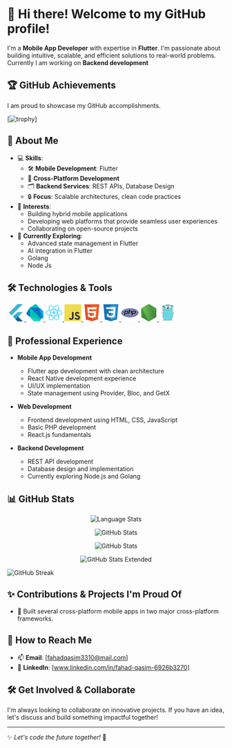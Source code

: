 # 👋 Hi there! Welcome to my GitHub profile!

I'm a **Mobile App Developer** with expertise in **Flutter**. I'm passionate about building intuitive, scalable, and efficient solutions to real-world problems.
Currently I am working on **Backend development**

## 🏆 GitHub Achievements

I am proud to showcase my GitHub accomplishments.

[![trophy](https://github-profile-trophy.vercel.app/?username=FahadQasim283&theme=dracula&margin-w=15&margin-h=15&no-frame=true&no-bg=true)]


## 🚀 About Me
- 💻 **Skills**:  
  - 🛠 **Mobile Development**: Flutter   
  - 📱 **Cross-Platform Development**  
  - 🗂 **Backend Services**: REST APIs, Database Design  
  - 🔒 **Focus**: Scalable architectures, clean code practices  
- 🎯 **Interests**:  
  - Building hybrid mobile applications  
  - Developing web platforms that provide seamless user experiences  
  - Collaborating on open-source projects  
- 🌱 **Currently Exploring**:  
  - Advanced state management in Flutter  
  - AI integration in Flutter
  - Golang
  - Node Js

## 🛠 Technologies & Tools
<p align="left">
<!-- Mobile Development -->
<a href="https://flutter.dev" target="_blank"> <img src="https://raw.githubusercontent.com/devicons/devicon/master/icons/flutter/flutter-original.svg" alt="flutter" width="40" height="40"/> </a>
<a href="https://dart.dev" target="_blank"> <img src="https://raw.githubusercontent.com/devicons/devicon/master/icons/dart/dart-original.svg" alt="dart" width="40" height="40"/> </a>
<!-- Web Development -->
<a href="https://reactjs.org/" target="_blank"> <img src="https://raw.githubusercontent.com/devicons/devicon/master/icons/react/react-original.svg" alt="react" width="40" height="40"/> </a>
<a href="https://developer.mozilla.org/en-US/docs/Web/JavaScript" target="_blank"> <img src="https://raw.githubusercontent.com/devicons/devicon/master/icons/javascript/javascript-original.svg" alt="javascript" width="40" height="40"/> </a>
<a href="https://www.w3.org/html/" target="_blank"> <img src="https://raw.githubusercontent.com/devicons/devicon/master/icons/html5/html5-original.svg" alt="html5" width="40" height="40"/> </a>
<a href="https://www.w3schools.com/css/" target="_blank"> <img src="https://raw.githubusercontent.com/devicons/devicon/master/icons/css3/css3-original.svg" alt="css3" width="40" height="40"/> </a>
<a href="https://www.php.net" target="_blank"> <img src="https://raw.githubusercontent.com/devicons/devicon/master/icons/php/php-original.svg" alt="php" width="40" height="40"/> </a>
<!-- Backend -->
<a href="https://nodejs.org" target="_blank"> <img src="https://raw.githubusercontent.com/devicons/devicon/master/icons/nodejs/nodejs-original.svg" alt="nodejs" width="40" height="40"/> </a>
<a href="https://golang.org" target="_blank"> <img src="https://raw.githubusercontent.com/devicons/devicon/master/icons/go/go-original.svg" alt="go" width="40" height="40"/> </a>
</p>

## 💼 Professional Experience
- **Mobile App Development**
  - Flutter app development with clean architecture
  - React Native development experience
  - UI/UX implementation
  - State management using Provider, Bloc, and GetX

- **Web Development**
  - Frontend development using HTML, CSS, JavaScript
  - Basic PHP development
  - React.js fundamentals

- **Backend Development**
  - REST API development
  - Database design and implementation
  - Currently exploring Node.js and Golang

## 📊 GitHub Stats
<p align="center">
<img src="https://github-readme-stats.vercel.app/api/top-langs/?username=FahadQasim283&theme=dracula&layout=compact&langs_count=20&card_width=445&hide_progress=false&hide=none" alt="Language Stats" />
</p>

<p align="center">
<img src="https://github-readme-stats.vercel.app/api?username=FahadQasim283&show_icons=true&theme=dracula&line_height=27&include_all_commits=true&count_private=true" alt="GitHub Stats" />
</p>
<p align="center">
<img src="https://github-readme-stats.vercel.app/api?username=FahadQasim283&show_icons=true&theme=dracula&line_height=27" alt="GitHub Stats" />
</p>
<p align='center'>
<img src="https://github-readme-stats.vercel.app/api?username=FahadQasim283&show_icons=true&theme=dracula&count_private=true&line_height=27&hide_rank=false&custom_title=My%20GitHub%20Statistics&include_all_commits=true&show=reviews,discussions_started,discussions_answered,prs_merged,prs_merged_percentage" alt="GitHub Stats Extended" />
</p>
<img src="https://github-readme-streak-stats.herokuapp.com/?user=FahadQasim283&theme=dracula" alt="GitHub Streak" />

## ✨ Contributions & Projects I'm Proud Of
- 🚀 Built several cross-platform mobile apps in two major cross-platform frameworks.      

## 🤝 How to Reach Me
- 📫 **Email**: [fahadqasim3310@mail.com]  
- 💼 **LinkedIn**: [www.linkedin.com/in/fahad-qasim-6926b3270]   

## 🛠 Get Involved & Collaborate
I'm always looking to collaborate on innovative projects. If you have an idea, let's discuss and build something impactful together!

---
✨ *Let's code the future together!* 🚀
```
